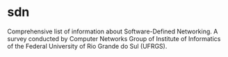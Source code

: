 sdn
===

Comprehensive list of information about Software-Defined Networking.  A survey conducted by Computer Networks Group of Institute of Informatics of the Federal University of Rio Grande do Sul (UFRGS).